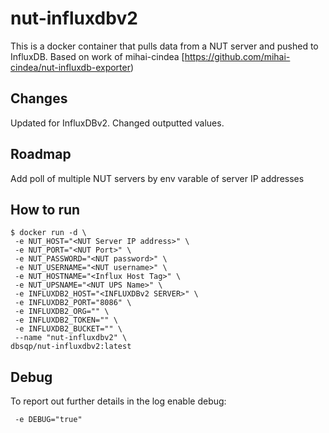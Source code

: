 # nut-influxdbv2

This is a docker container that pulls data from a NUT server and pushed to InfluxDB. Based on work of mihai-cindea [https://github.com/mihai-cindea/nut-influxdb-exporter)

## Changes
Updated for InfluxDBv2. Changed outputted values.

## Roadmap
Add poll of multiple NUT servers by env varable of server IP addresses

## How to run
```
$ docker run -d \
 -e NUT_HOST="<NUT Server IP address>" \
 -e NUT_PORT="<NUT Port>" \
 -e NUT_PASSWORD="<NUT password>" \
 -e NUT_USERNAME="<NUT username>" \
 -e NUT_HOSTNAME="<Influx Host Tag>" \
 -e NUT_UPSNAME="<NUT UPS Name>" \
 -e INFLUXDB2_HOST="<INFLUXDBv2 SERVER>" \
 -e INFLUXDB2_PORT="8086" \
 -e INFLUXDB2_ORG="" \
 -e INFLUXDB2_TOKEN="" \
 -e INFLUXDB2_BUCKET="" \
 --name "nut-influxdbv2" \
dbsqp/nut-influxdbv2:latest
```

## Debug
To report out further details in the log enable debug:
```
 -e DEBUG="true"
```
